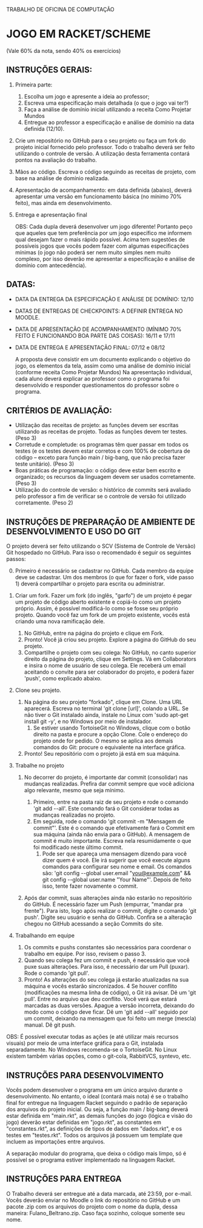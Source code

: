 TRABALHO DE OFICINA DE COMPUTAÇÃO

# JOGO EM RACKET/SCHEME

(Vale 60% da nota, sendo 40% os exercícios)


## INSTRUÇÕES GERAIS:


1. Primeira parte:
	1. Escolha um jogo e apresente a ideia ao professor;
	2. Escreva uma especificação mais detalhada (o que o jogo vai ter?)
	3. Faça a análise de domínio inicial utilizando a receita Como Projetar Mundos
	4. Entregue ao professor a especificação e análise de domínio na data definida (12/10).
2. Crie um repositório no GitHub para o seu projeto ou faça um fork do projeto inicial fornecido pelo professor. Todo o trabalho deverá ser feito utilizando o controle de versão. A utilização desta ferramenta contará pontos na avaliação do trabalho.
3. Mãos ao código. Escreva o código seguindo as receitas de projeto, com base na análise de domínio realizada.
4. Apresentação de acompanhamento: em data definida (abaixo), deverá apresentar uma versão em funcionamento básica (no mínimo 70% feito), mas ainda em desenvolvimento.
5. Entrega e apresentação final

    OBS: Cada dupla deverá desenvolver um jogo diferente! Portanto peço que aqueles que tem preferência por um jogo específico  me informem qual desejam fazer o mais rápido possível. Acima tem sugestões de possíveis jogos que vocês podem fazer com algumas especificações mínimas (o jogo não poderá ser nem muito simples nem muito complexo, por isso deverão me apresentar a especificação e análise de domínio com antecedência).

## DATAS:

- DATA DA ENTREGA DA ESPECIFICAÇÃO E ANÁLISE DE DOMÍNIO: 12/10

- DATAS DE ENTREGAS DE CHECKPOINTS: A DEFINIR ENTREGA NO MOODLE.

- DATA DE APRESENTAÇÃO DE ACOMPANHAMENTO (MÍNIMO 70% FEITO E FUNCIONANDO BOA PARTE DAS COISAS): 16/11 e 17/11

- DATA DE ENTREGA E APRESENTAÇÃO FINAL: 07/12 e 08/12

    A proposta deve consistir em um documento explicando o objetivo do jogo, os elementos da tela, assim como uma análise de domínio inicial (conforme receita Como Projetar Mundos)
    Na apresentação individual, cada aluno deverá explicar ao professor como o programa foi desenvolvido e responder questionamentos do professor sobre o programa.

## CRITÉRIOS DE AVALIAÇÃO:

- Utilização das receitas de projeto: as funções devem ser escritas utilizando as receitas de projeto. Todas as funções devem ter testes. (Peso 3)
- Corretude e completude: os programas têm quer passar em todos os testes (e os testes devem estar corretos e com 100% de cobertura de código – exceto para função main / big-bang, que não precisa fazer teste unitário). (Peso 3)
- Boas práticas de programação: o código deve estar bem escrito e organizado; os recursos da linguagem devem ser usados corretamente. (Peso 3)
- Utilização do controle de versão: o histórico de commits será avaliado pelo professor a fim de verificar se o controle de versão foi utilizado corretamente. (Peso 2)


## INSTRUÇÕES DE PREPARAÇÃO DE AMBIENTE DE DESENVOLVIMENTO E USO DO GIT

O projeto deverá ser feito utilizando o SCV (Sistema de Controle de Versão) Git hospedado no GitHub. Para isso o recomendado é seguir os seguintes passos:

0. Primeiro é necessário se cadastrar no GitHub. Cada membro da equipe deve se cadastrar. Um dos membros (o que for fazer o fork, vide passo 1) deverá compartilhar o projeto para escrita ou administrar.

1. Criar um fork. Fazer um fork (do inglês, "garfo") de um projeto é pegar um projeto de código aberto existente e copiá-lo como um projeto próprio. Assim, é possível modificá-lo como se fosse seu próprio projeto. Quando você faz um fork de um projeto existente, vocês está criando uma nova ramificação dele.
	1. No GitHub, entre na página do projeto e clique em Fork.
	2. Pronto! Você já criou seu projeto. Explore a página do GitHub do seu projeto.
	3. Compartilhe o projeto com seu colega: No GitHub, no canto superior direito da página do projeto, clique em Settings. Vá em Collaborators e insira o nome de usuário de seu colega. Ele receberá um email aceitando o convite para ser colaborador do projeto, e poderá fazer 'push', como explicado abaixo.

2. Clone seu projeto.
	1. Na página do seu projeto "forkado", clique em Clone. Uma URL aparecerá. Escreva no terminal 'git clone [url]', colando a URL. Se não tiver o Git instalado ainda, instale no Linux com 'sudo apt-get install git -y', e no Windows por meio de instalador. 
		1. Se estiver usando TortoiseGit no Windows, clique com o botão direito na pasta e procure a opção Clone. Cole o endereço do projeto onde for pedido. O mesmo se aplica aos demais comandos do Git: procure o equivalente na interface gráfica.
	2. Pronto! Seu repositório com o projeto já está em sua máquina.

3. Trabalhe no projeto
	1. No decorrer do projeto, é importante dar commit (consolidar) nas mudanças realizadas. Prefira dar commit sempre que você adiciona algo relevante, mesmo que seja mínimo.
		1. Primeiro, entre na pasta raiz de seu projeto e rode o comando 'git add --all'. Este comando fará o Git considerar todas as mudanças realizadas no projeto.
		2. Em seguida, rode o comando 'git commit -m "Mensagem de commit"'. Este é o comando que efetivamente fará o Commit em sua máquina (ainda não envia para o GitHub). A mensagem de commit é muito importante. Escreva nela resumidamente o que foi modificado neste último commit.
			1. Pode ser que apareça uma mensagem dizendo para você dizer quem é você. Ele irá sugerir que você execute alguns comandos para configurar seu nome e email. Os comandos são: 'git config --global user.email "you@example.com" && git config --global user.name "Your Name"'. Depois de feito isso, tente fazer novamente o commit.

	2. Após dar commit, suas alterações ainda não estarão no repositório do GitHub. É necessário fazer um Push (empurrar, "mandar pra frente"). Para isto, logo após realizar o commit, digite o comando 'git push'. Digite seu usuário e senha do GitHub. Confira se a alteração chegou no GitHub acessando a seção Commits do site.

4. Trabalhando em equipe
	1. Os commits e pushs constantes são necessários para coordenar o trabalho em equipe. Por isso, revisem o passo 3.
	2. Quando seu colega fez um commit e push, é necessário que você puxe suas alterações. Para isso, é necessário dar um Pull (puxar). Rode o comando 'git pull'.
	3. Pronto! As alterações do seu colega já estarão atualizadas na sua máquina e vocês estarão sincronizados.
	4 Se houver conflito (modificações na mesma linha de código), o Git irá avisar. Dê um 'git pull'. Entre no arquivo que deu conflito. Você verá que estará marcadas as duas versões. Apague a versão incorreta, deixando do modo como o código deve ficar. Dê um 'git add --all' seguido por um commit, deixando na mensagem que foi feito um merge (mescla) manual. Dê git push.
		
OBS: É possível executar todas as ações (e até utilizar mais recursos visuais) por meio de uma interface gráfica para o Git, instalada separadamente. No Windows recomenda-se o TortoiseGit. No Linux existem também várias opções, como o git-cola, RabbitVCS, syntevo, etc.




## INSTRUÇÕES PARA DESENVOLVIMENTO

Vocês podem desenvolver o programa em um único arquivo durante o desenvolvimento. No entanto, o ideal (contará mais nota) é se o trabalho final for entregue na linguagem Racket seguindo o padrão de separação dos arquivos do projeto inicial. Ou seja, a função main / big-bang deverá estar definida em "main.rkt", as demais funções do jogo (lógica e visão do jogo) deverão estar definidas em "jogo.rkt", as constantes em "constantes.rkt", as definições de tipos de dados em "dados.rkt", e os testes em "testes.rkt". Todos os arquivos já possuem um template que incluem as importações entre arquivos. 

A separação modular do programa, que deixa o código mais limpo, só é possível se o programa estiver implementado na linguagem Racket.



## INSTRUÇÕES PARA ENTREGA

O Trabalho deverá ser entregue até a data marcada, até 23:59, por e-mail. Vocês deverão enviar no Moodle o link do repositório no GitHub e um pacote .zip com os arquivos do projeto com o nome da dupla, dessa maneira: Fulano_Beltrano.zip. Caso faça sozinho, coloque somente seu nome.



